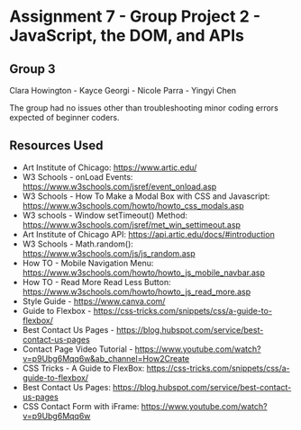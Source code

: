 # Assignment 7 - Group Project 2 - JavaScript, the DOM, and APIs

## Group 3

Clara Howington - Kayce Georgi - Nicole Parra - Yingyi Chen

The group had no issues other than troubleshooting minor coding errors expected of beginner coders.

## Resources Used

* Art Institute of Chicago: https://www.artic.edu/
* W3 Schools - onLoad Events: https://www.w3schools.com/jsref/event_onload.asp
* W3 Schools - How To Make a Modal Box with CSS and Javascript: https://www.w3schools.com/howto/howto_css_modals.asp
* W3 schools - Window setTimeout() Method: https://www.w3schools.com/jsref/met_win_settimeout.asp
* Art Institute of Chicago API: https://api.artic.edu/docs/#introduction
* W3 Schools - Math.random(): https://www.w3schools.com/js/js_random.asp
* How TO - Mobile Navigation Menu: https://www.w3schools.com/howto/howto_js_mobile_navbar.asp
* How TO - Read More Read Less Button: https://www.w3schools.com/howto/howto_js_read_more.asp
* Style Guide - https://www.canva.com/
* Guide to Flexbox - https://css-tricks.com/snippets/css/a-guide-to-flexbox/
* Best Contact Us Pages - https://blog.hubspot.com/service/best-contact-us-pages
* Contact Page Video Tutorial - https://www.youtube.com/watch?v=p9Ubg6Mqq6w&ab_channel=How2Create
* CSS Tricks - A Guide to FlexBox: https://css-tricks.com/snippets/css/a-guide-to-flexbox/
* Best Contact Us Pages: https://blog.hubspot.com/service/best-contact-us-pages
* CSS Contact Form with iFrame: https://www.youtube.com/watch?v=p9Ubg6Mqq6w 

